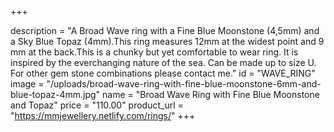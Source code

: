 +++

description = "A Broad Wave ring with a Fine Blue Moonstone (4,5mm) and a Sky Blue Topaz (4mm).This ring measures 12mm at the widest point and 9 mm at the back.This is a chunky but yet comfortable to wear ring. It is inspired by the everchanging nature of the sea. Can be made up to size U. For other gem stone combinations please contact me."
id = "WAVE_RING"
image = "/uploads/broad-wave-ring-with-fine-blue-moonstone-6mm-and-blue-topaz-4mm.jpg"
name = "Broad Wave Ring with Fine Blue Moonstone and Topaz"
price = "110.00"
product_url = "https://mmjewellery.netlify.com/rings/"
+++
